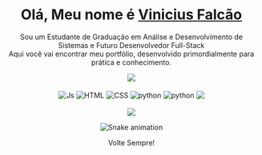 <div>
  
  <h1 align="center">
    Olá, Meu nome é  
    <a href="#">Vinicius Falcão </a>
  </h1>
  
  <p align="center">
    Sou um Estudante de Graduação em Análise e Desenvolvimento de Sistemas e Futuro Desenvolvedor Full-Stack<br>
    Aqui você vai encontrar meu portfólio, desenvolvido primordialmente para prática e conhecimento.
    
  </p>
  


  
</div>

<div align="center">
  <a href="https://github.com/falcaodevlearning">
    <img src="https://github-readme-stats.vercel.app/api/top-langs/?username=falcaodevlearning&theme=dark&langs_count=20"/>
  </a>
</div>

<div align="center" valign="top"><br>
  <img align="center" alt="Js" src="https://img.shields.io/badge/Java-ED8B00?style=for-the-badge&logo=openjdk&logoColor=white">
  <img align="center" alt="HTML" src="https://img.shields.io/badge/HTML5-E34F26?style=for-the-badge&logo=html5&logoColor=white ">
  <img align="center" alt="CSS"  src="https://img.shields.io/badge/CSS3-1572B6?style=for-the-badge&logo=css3&logoColor=white)">
  <img align="center" alt="python" src="https://img.shields.io/badge/Python-14354C?style=for-the-badge&logo=python&logoColor=white">
   <img align="center" alt="python" src="https://img.shields.io/badge/JavaScript-323330?style=for-the-badge&logo=javascript&logoColor=F7DF1E">

  
  <img align="center" src="https://img.shields.io/badge/MySQL-00000F?style=for-the-badge&logo=mysql&logoColor=white">
</div><br>

<div align="center">
  <a href="https://www.linkedin.com/in/vinicius-santos-a960231a4/" target="_blank"><img src="https://img.shields.io/badge/-LinkedIn-%230077B5?style=for-the-badge&logo=linkedin&logoColor=white" target="_blank"></a> 
</div>

<div align="center">

  ![Snake animation](https://github.com/danielbped/danielbped/blob/output/github-contribution-grid-snake.svg)
  
</div>

<div align="center">
  <p>Volte Sempre!</p>
